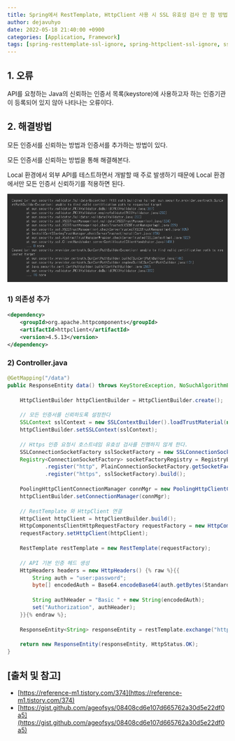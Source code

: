```yaml
---
title: Spring에서 RestTemplate, HttpClient 사용 시 SSL 유효성 검사 안 함 방법
author: dejavuhyo
date: 2022-05-18 21:40:00 +0900
categories: [Application, Framework]
tags: [spring-resttemplate-ssl-ignore, spring-httpclient-ssl-ignore, ssl-ignore, resttemplate-ssl-ignore, httpclient-ssl-ignore, ssl-유효성-검사-무시, 유효성-검사-무시]
---
```


## 1. 오류
API를 요청하는 Java의 신뢰하는 인증서 목록(keystore)에 사용하고자 하는 인증기관이 등록되어 있지 않아 나타나는 오류이다.

## 2. 해결방법
모든 인증서를 신뢰하는 방법과 인증서를 추가하는 방법이 있다.

모든 인증서를 신뢰하는 방법을 통해 해결해본다.

Local 환경에서 외부 API를 테스트하면서 개발할 때 주로 발생하기 때문에 Local 환경에서만 모든 인증서 신뢰하기를 적용하면 된다.

![error](/assets/img/2022-05-18-java-spring-resttemplate-ssl-ignore/error.png)

### 1) 의존성 추가

```xml
<dependency>
    <groupId>org.apache.httpcomponents</groupId>
    <artifactId>httpclient</artifactId>
    <version>4.5.13</version>
</dependency>
```

### 2) Controller.java

```java
@GetMapping("/data")
public ResponseEntity data() throws KeyStoreException, NoSuchAlgorithmException, KeyManagementException {

    HttpClientBuilder httpClientBuilder = HttpClientBuilder.create();

    // 모든 인증서를 신뢰하도록 설정한다
    SSLContext sslContext = new SSLContextBuilder().loadTrustMaterial(null, (X509Certificate[] chain, String authType) -> true).build();
    httpClientBuilder.setSSLContext(sslContext);

    // Https 인증 요청시 호스트네임 유효성 검사를 진행하지 않게 한다.
    SSLConnectionSocketFactory sslSocketFactory = new SSLConnectionSocketFactory(sslContext, NoopHostnameVerifier.INSTANCE);
    Registry<ConnectionSocketFactory> socketFactoryRegistry = RegistryBuilder.<ConnectionSocketFactory>create()
            .register("http", PlainConnectionSocketFactory.getSocketFactory())
            .register("https", sslSocketFactory).build();

    PoolingHttpClientConnectionManager connMgr = new PoolingHttpClientConnectionManager(socketFactoryRegistry);
    httpClientBuilder.setConnectionManager(connMgr);

    // RestTemplate 와 HttpClient 연결
    HttpClient httpClient = httpClientBuilder.build();
    HttpComponentsClientHttpRequestFactory requestFactory = new HttpComponentsClientHttpRequestFactory();
    requestFactory.setHttpClient(httpClient);

    RestTemplate restTemplate = new RestTemplate(requestFactory);

    // API 기본 인증 헤드 생성
    HttpHeaders headers = new HttpHeaders() {% raw %}{{
        String auth = "user:password";
        byte[] encodedAuth = Base64.encodeBase64(auth.getBytes(StandardCharsets.US_ASCII));

        String authHeader = "Basic " + new String(encodedAuth);
        set("Authorization", authHeader);
    }}{% endraw %};

    ResponseEntity<String> responseEntity = restTemplate.exchange("https://192.168.0.1:8080/data", HttpMethod.GET, new HttpEntity<>(headers), String.class);

    return new ResponseEntity(responseEntity, HttpStatus.OK);
}
```

## [출처 및 참고]
* [https://reference-m1.tistory.com/374](https://reference-m1.tistory.com/374)
* [https://gist.github.com/ageofsys/08408cd6e107d665762a30d5e22df0a5](https://gist.github.com/ageofsys/08408cd6e107d665762a30d5e22df0a5)
